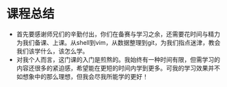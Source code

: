 # 课程总结

- 首先要感谢师兄们的辛勤付出，你们在备赛与学习之余，还需要花时间与精力为我们备课、上课。从shell到vim，从数据整理到git，为我们指点迷津，教会我们该学什么，该怎么学。
- 对我个人而言，这门课的入门是煎熬的。我始终有一种时间有限，但需学习的内容还很多的紧迫感，希望能在更短的时间内学到更多。可我的学习效果并不如想象中的那么理想，但我会尽我所能学的更好！
